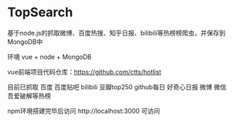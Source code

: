 # TopSearch
基于node.js的抓取微博、百度热搜、知乎日报、bilibili等热榜榜爬虫，并保存到MongoDB中

环境 vue + node + MongoDB

vue前端项目代码仓库：https://github.com/ctts/hotlist

目前已抓取 百度 百度贴吧 bilibili 豆瓣top250 github每日 好奇心日报 微博 微信 吾爱破解等热榜

npm环境搭建完毕后访问 http://localhost:3000 可访问


